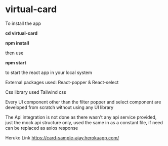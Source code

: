 # virtual-card

To install the app
 
**cd virtual-card**

**npm install**

then
use 

**npm start**

to start the react app in your local system

External packages used:
React-popper & React-select

Css library used
Tailwind css

Every UI component other than the filter popper and select component are developed from scratch without using any UI library

The Api integration is not done as there wasn't any api service provided, just the mock api structure only, used the same in as a constant file, if need can be replaced as axios response

Heruko Link
https://card-sample-ajay.herokuapp.com/
